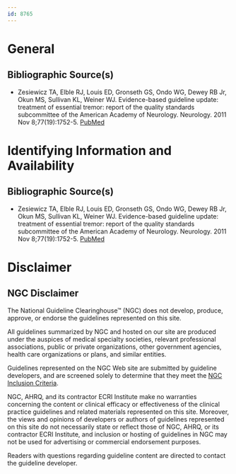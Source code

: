 ```yaml
---
id: 8765
---
```


# General

## Bibliographic Source(s)

- Zesiewicz TA, Elble RJ, Louis ED, Gronseth GS, Ondo WG, Dewey RB Jr, Okun MS, Sullivan KL, Weiner WJ. Evidence-based guideline update: treatment of essential tremor: report of the quality standards subcommittee of the American Academy of Neurology. Neurology. 2011 Nov 8;77(19):1752-5. [ PubMed ](http://www.ncbi.nlm.nih.gov/entrez/query.fcgi?cmd=Retrieve&db=pubmed&dopt=Abstract&list_uids=22013182)

# Identifying Information and Availability

## Bibliographic Source(s)

- Zesiewicz TA, Elble RJ, Louis ED, Gronseth GS, Ondo WG, Dewey RB Jr, Okun MS, Sullivan KL, Weiner WJ. Evidence-based guideline update: treatment of essential tremor: report of the quality standards subcommittee of the American Academy of Neurology. Neurology. 2011 Nov 8;77(19):1752-5. [ PubMed ](http://www.ncbi.nlm.nih.gov/entrez/query.fcgi?cmd=Retrieve&db=pubmed&dopt=Abstract&list_uids=22013182)

# Disclaimer

## NGC Disclaimer

The National Guideline Clearinghouse™ (NGC) does not develop, produce, approve, or endorse the guidelines represented on this site.

All guidelines summarized by NGC and hosted on our site are produced under the auspices of medical specialty societies, relevant professional associations, public or private organizations, other government agencies, health care organizations or plans, and similar entities.

Guidelines represented on the NGC Web site are submitted by guideline developers, and are screened solely to determine that they meet the [NGC Inclusion Criteria](/help-and-about/summaries/inclusion-criteria).

NGC, AHRQ, and its contractor ECRI Institute make no warranties concerning the content or clinical efficacy or effectiveness of the clinical practice guidelines and related materials represented on this site. Moreover, the views and opinions of developers or authors of guidelines represented on this site do not necessarily state or reflect those of NGC, AHRQ, or its contractor ECRI Institute, and inclusion or hosting of guidelines in NGC may not be used for advertising or commercial endorsement purposes.

Readers with questions regarding guideline content are directed to contact the guideline developer.

